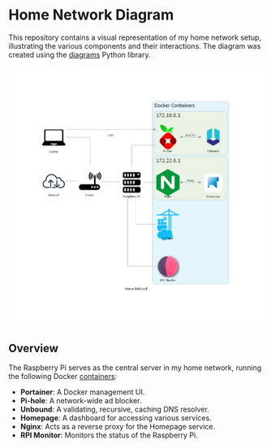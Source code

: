 # Home Network Diagram

This repository contains a visual representation of my home network setup, illustrating the various components and their interactions. The diagram was created using the [diagrams](https://github.com/mingrammer/diagrams) Python library.

![Home Network Diagram](./home_network.png)

## Overview

The Raspberry Pi serves as the central server in my home network, running the following Docker [containers](./containers/):
- **Portainer**: A Docker management UI.
- **Pi-hole**: A network-wide ad blocker.
- **Unbound**: A validating, recursive, caching DNS resolver.
- **Homepage**: A dashboard for accessing various services.
- **Nginx**: Acts as a reverse proxy for the Homepage service.
- **RPI Monitor**: Monitors the status of the Raspberry Pi.
